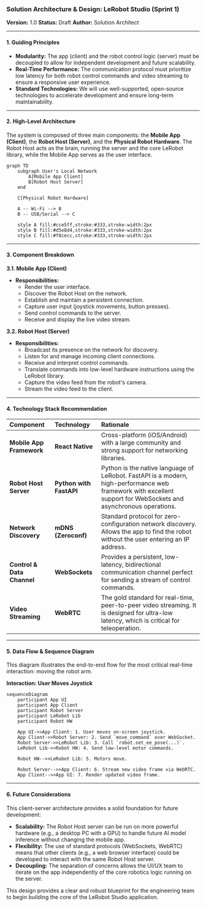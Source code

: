 ### **Solution Architecture & Design: LeRobot Studio (Sprint 1)**

**Version:** 1.0
**Status:** Draft
**Author:** Solution Architect

---

#### **1. Guiding Principles**

*   **Modularity:** The app (client) and the robot control logic (server) must be decoupled to allow for independent development and future scalability.
*   **Real-Time Performance:** The communication protocol must prioritize low latency for both robot control commands and video streaming to ensure a responsive user experience.
*   **Standard Technologies:** We will use well-supported, open-source technologies to accelerate development and ensure long-term maintainability.

---

#### **2. High-Level Architecture**

The system is composed of three main components: the **Mobile App (Client)**, the **Robot Host (Server)**, and the **Physical Robot Hardware**. The Robot Host acts as the brain, running the server and the core LeRobot library, while the Mobile App serves as the user interface.

```mermaid
graph TD
    subgraph User's Local Network
        A[Mobile App Client]
        B[Robot Host Server]
    end

    C[Physical Robot Hardware]

    A -- Wi-Fi --> B
    B -- USB/Serial --> C

    style A fill:#cce5ff,stroke:#333,stroke-width:2px
    style B fill:#d5e8d4,stroke:#333,stroke-width:2px
    style C fill:#f8cecc,stroke:#333,stroke-width:2px
```

---

#### **3. Component Breakdown**

**3.1. Mobile App (Client)**
*   **Responsibilities:**
    *   Render the user interface.
    *   Discover the Robot Host on the network.
    *   Establish and maintain a persistent connection.
    *   Capture user input (joystick movements, button presses).
    *   Send control commands to the server.
    *   Receive and display the live video stream.

**3.2. Robot Host (Server)**
*   **Responsibilities:**
    *   Broadcast its presence on the network for discovery.
    *   Listen for and manage incoming client connections.
    *   Receive and interpret control commands.
    *   Translate commands into low-level hardware instructions using the LeRobot library.
    *   Capture the video feed from the robot's camera.
    *   Stream the video feed to the client.

---

#### **4. Technology Stack Recommendation**

| Component | Technology | Rationale |
| :--- | :--- | :--- |
| **Mobile App Framework** | **React Native** | Cross-platform (iOS/Android) with a large community and strong support for networking libraries. |
| **Robot Host Server** | **Python with FastAPI** | Python is the native language of LeRobot. FastAPI is a modern, high-performance web framework with excellent support for WebSockets and asynchronous operations. |
| **Network Discovery** | **mDNS (Zeroconf)** | Standard protocol for zero-configuration network discovery. Allows the app to find the robot without the user entering an IP address. |
| **Control & Data Channel** | **WebSockets** | Provides a persistent, low-latency, bidirectional communication channel perfect for sending a stream of control commands. |
| **Video Streaming** | **WebRTC** | The gold standard for real-time, peer-to-peer video streaming. It is designed for ultra-low latency, which is critical for teleoperation. |

---

#### **5. Data Flow & Sequence Diagram**

This diagram illustrates the end-to-end flow for the most critical real-time interaction: moving the robot arm.

**Interaction: User Moves Joystick**

```mermaid
sequenceDiagram
    participant App UI
    participant App Client
    participant Robot Server
    participant LeRobot Lib
    participant Robot HW

    App UI->>App Client: 1. User moves on-screen joystick.
    App Client->>Robot Server: 2. Send `move_command` over WebSocket.
    Robot Server->>LeRobot Lib: 3. Call `robot.set_ee_pose(...)`.
    LeRobot Lib->>Robot HW: 4. Send low-level motor commands.

    Robot HW-->>LeRobot Lib: 5. Motors move.

    Robot Server-->>App Client: 6. Stream new video frame via WebRTC.
    App Client-->>App UI: 7. Render updated video frame.
```

---

#### **6. Future Considerations**

This client-server architecture provides a solid foundation for future development:
*   **Scalability:** The Robot Host server can be run on more powerful hardware (e.g., a desktop PC with a GPU) to handle future AI model inference without changing the mobile app.
*   **Flexibility:** The use of standard protocols (WebSockets, WebRTC) means that other clients (e.g., a web browser interface) could be developed to interact with the same Robot Host server.
*   **Decoupling:** The separation of concerns allows the UI/UX team to iterate on the app independently of the core robotics logic running on the server.

This design provides a clear and robust blueprint for the engineering team to begin building the core of the LeRobot Studio application.
